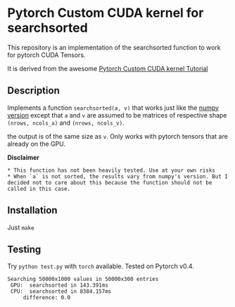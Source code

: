 # Pytorch Custom CUDA kernel for searchsorted

This repository is an implementation of the searchsorted function to work for pytorch CUDA Tensors.

It is derived from the awesome [Pytorch Custom CUDA kernel Tutorial](https://github.com/chrischoy/pytorch-custom-cuda-tutorial)

## Description

Implements a function `searchsorted(a, v)` that works just like the [numpy version](https://docs.scipy.org/doc/numpy/reference/generated/numpy.searchsorted.html#numpy.searchsorted) except that `a` and `v` are assumed to be matrices of respective shape `(nrows, ncols_a)` and `(nrows, ncols_v)`.

the output is of the same size as `v`. Only works with pytorch tensors that are
already on the GPU.


**Disclaimer**

```
* This function has not been heavily tested. Use at your own risks
* When `a` is not sorted, the results vary from numpy's version. But I decided not to care about this because the function should not be called in this case.
```

## Installation

Just `make`


## Testing

Try `python test.py` with `torch` available. Tested on Pytorch v0.4.


```
Searching 50000x1000 values in 50000x300 entries
 GPU:  searchsorted in 143.391ms
 CPU:  searchsorted in 8384.157ms
     difference: 0.0
```
